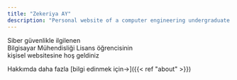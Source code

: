 ```yaml
---
title: "Zekeriya AY"
description: "Personal website of a computer engineering undergraduate student interested in cybersecurity."
---
```


Siber güvenlikle ilgilenen\
Bilgisayar Mühendisliği Lisans öğrencisinin\
kişisel websitesine hoş geldiniz

Hakkımda daha fazla [bilgi edinmek için&rarr;]({{< ref "about" >}}) 

<!-- Welcome to the personal website of\
a computer engineering undergraduate student\
interested in cybersecurity

To learn more [about me &rarr;]({{< ref "about" >}})  -->
